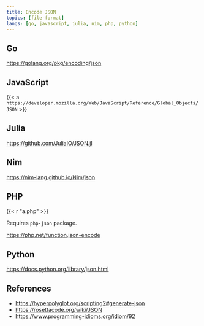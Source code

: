```yaml
---
title: Encode JSON
topics: [file-format]
langs: [go, javascript, julia, nim, php, python]
---
```


## Go

<https://golang.org/pkg/encoding/json>

## JavaScript

{{< a `https://developer.mozilla.org/Web/JavaScript/Reference/Global_Objects/
JSON` >}}

## Julia

<https://github.com/JuliaIO/JSON.jl>

## Nim

<https://nim-lang.github.io/Nim/json>

## PHP

{{< r "a.php" >}}

Requires `php-json` package.

<https://php.net/function.json-encode>

## Python

<https://docs.python.org/library/json.html>

## References

- <https://hyperpolyglot.org/scripting2#generate-json>
- <https://rosettacode.org/wiki/JSON>
- <https://www.programming-idioms.org/idiom/92>
